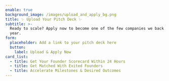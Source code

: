 ```yaml
---
enable: true
background_image: /images/upload_and_apply_bg.png
title: ✨ Upload Your Pitch Deck ✨
subtitle: >-
  Ready to scale? Apply now to become one of the few companies we back each
  year.
form:
  placeholder: Add a link to your pitch deck here
  button:
    label: Upload & Apply Now
card_list:
  - title: Get Your Founder Scorecard Within 24 Hours
  - title: Get Matched With Exited Founders
  - title: Accelerate Milestones & Desired Outcomes
---
```


